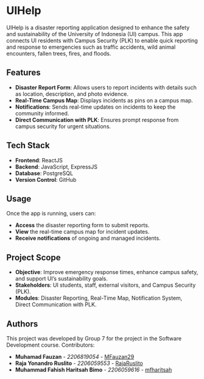 # UIHelp

UIHelp is a disaster reporting application designed to enhance the safety and sustainability of the University of Indonesia (UI) campus. This app connects UI residents with Campus Security (PLK) to enable quick reporting and response to emergencies such as traffic accidents, wild animal encounters, fallen trees, fires, and floods.


## Features
- **Disaster Report Form**: Allows users to report incidents with details such as location, description, and photo evidence.
- **Real-Time Campus Map**: Displays incidents as pins on a campus map.
- **Notifications**: Sends real-time updates on incidents to keep the community informed.
- **Direct Communication with PLK**: Ensures prompt response from campus security for urgent situations.

## Tech Stack
- **Frontend**: ReactJS
- **Backend**: JavaScript, ExpressJS
- **Database**: PostgreSQL
- **Version Control**: GitHub

## Usage
Once the app is running, users can:
- **Access** the disaster reporting form to submit reports.
- **View** the real-time campus map for incident updates.
- **Receive notifications** of ongoing and managed incidents.

## Project Scope
- **Objective**: Improve emergency response times, enhance campus safety, and support UI’s sustainability goals.
- **Stakeholders**: UI students, staff, external visitors, and Campus Security (PLK).
- **Modules**: Disaster Reporting, Real-Time Map, Notification System, Direct Communication with PLK.

## Authors
This project was developed by Group 7 for the project in the Software Development course. Contributors:
- **Muhamad Fauzan** - *2206819054* - [MFauzan29](https://github.com/MFauzan29)
- **Raja Yonandro Ruslito** - *2206059553* - [RajaRuslito](https://github.com/RajaRuslito)
- **Muhammad Fahish Haritsah Bimo** - *2206059616* - [mfharitsah](https://github.com/mfharitsah)

